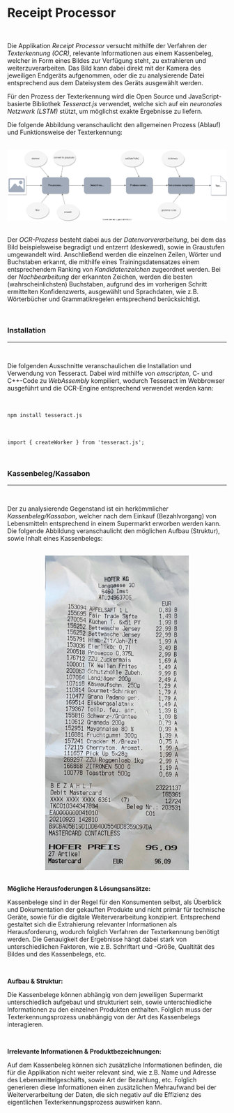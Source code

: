 # Receipt Processor

<br/>

Die Applikation *Receipt Processor* versucht mithilfe der Verfahren der *Texterkennung (OCR)*, relevante Informationen aus einem Kassenbeleg, welcher in Form eines Bildes zur Verfügung steht, zu extrahieren und weiterzuverarbeiten. Das Bild kann dabei direkt mit der Kamera des jeweiligen Endgeräts aufgenommen, oder die zu analysierende Datei entsprechend aus dem Dateisystem des Geräts ausgewählt werden.

Für den Prozess der Texterkennung wird die Open Source und JavaScript-basierte Bibliothek *Tesseract.js* verwendet, welche sich auf ein *neuronales Netzwerk (LSTM)* stützt, um möglichst exakte Ergebnisse zu liefern.


Die folgende Abbildung veranschaulicht den allgemeinen Prozess (Ablauf) und Funktionsweise der Texterkennung:

<br/>

<div align="center">
    <img src="./assets/diagrams/ocr-process.svg" alt="OCR-Prozess">
</div>

<br/>

Der *OCR-Prozess* besteht dabei aus der *Datenvorverarbeitung*, bei dem das Bild beispielsweise begradigt und entzerrt (deskewed), sowie in Graustufen umgewandelt wird. Anschließend werden die einzelnen Zeilen, Wörter und Buchstaben erkannt, die mithilfe eines Trainingsdatensatzes einem entsprechendem Ranking von *Kandidatenzeichen* zugeordnet werden. Bei der *Nachbearbeitung* der erkannten Zeichen, werden die besten (wahrscheinlichsten) Buchstaben, aufgrund des im vorherigen Schritt ermittelten Konfidenzwerts, ausgewählt und Sprachdaten, wie z.B. Wörterbücher und Grammatikregelen entsprechend berücksichtigt.

<br/>

### Installation

<hr/>

<br/>

Die folgenden Ausschnitte veranschaulichen die Installation und Verwendung von Tesseract. Dabei wird mithilfe von *emscripten*, C- und C++-Code zu *WebAssembly* kompiliert, wodurch Tesseract im Webbrowser ausgeführt und die OCR-Engine entsprechend verwendet werden kann:

<br/>

```bash
npm install tesseract.js
```

<br/>

```JSX
import { createWorker } from 'tesseract.js';
```

<br/>

### Kassenbeleg/Kassabon

<hr/>

<br/>

Der zu analysierende Gegenstand ist ein herkömmlicher *Kassenbeleg/Kassabon*, welcher nach dem Einkauf (Bezahlvorgang) von Lebensmitteln entsprechend in einem Supermarkt erworben werden kann. Die folgende Abbildung veranschaulicht den möglichen Aufbau (Struktur), sowie Inhalt eines Kassenbelegs:

<br/>

<div align="center">
    <img src="./assets/img/receipt.jpg" alt="Kassenbeleg Beispiel" height="720px">
</div>

<br/>


**Mögliche Herausfoderungen & Lösungsansätze:**

Kassenbelege sind in der Regel für den Konsumenten selbst, als Überblick und Dokumentation der gekauften Produkte und nicht primär für technische Geräte, sowie für die digitale Weiterverarbeitung konzipiert. Entsprechend gestaltet sich die Extrahierung relevanter Informationen als Herausforderung, wodurch folglich Verfahren der Texterkennung benötigt werden. Die Genauigkeit der Ergebnisse hängt dabei stark von unterschiedlichen Faktoren, wie z.B. Schriftart und -Größe, Qualtität des Bildes und des Kassenbelegs, etc.

<br/>

**Aufbau & Struktur:**

Die Kassenbelege können abhängig von dem jeweiligen Supermarkt unterschiedlich aufgebaut und strukturiert sein, sowie unterschiedliche Informationen zu den einzelnen Produkten enthalten. Folglich muss der Texterkennungsprozess unabhängig von der Art des Kassenbelegs interagieren.

<br/>

**Irrelevante Informationen & Produktbezeichnungen:**

Auf dem Kassenbeleg können sich zusätzliche Informationen befinden, die für die Applikation nicht weiter relevant sind, wie z.B. Name und Adresse des Lebensmittelgeschäfts, sowie Art der Bezahlung, etc. Folglich generieren diese Informationen einen zusätzlichen Mehraufwand bei der Weiterverarbeitung der Daten, die sich negativ auf die Effizienz des eigentlichen Texterkennungsprozess auswirken kann.




